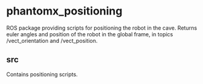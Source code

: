 # phantomx_positioning 

ROS package providing scripts for positioning the robot in the cave. Returns euler angles and position of the robot in the global frame, in topics /vect_orientation and /vect_position.

## src

Contains positioning scripts. 